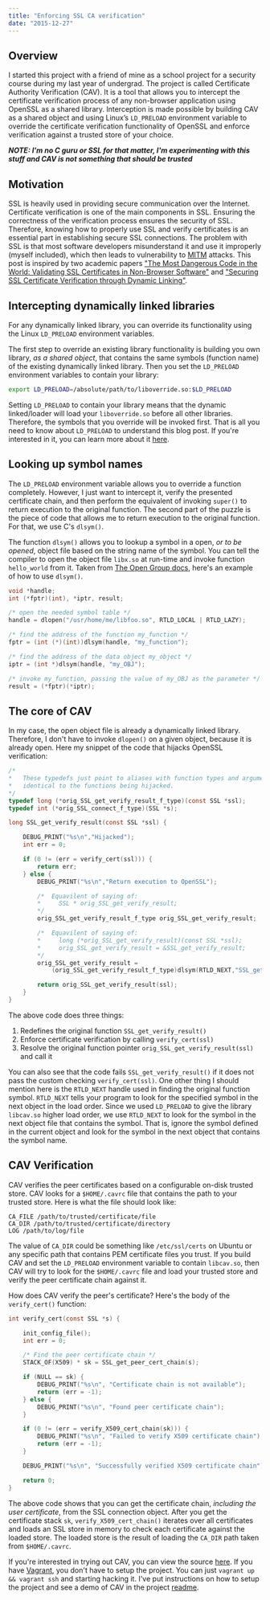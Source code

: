 ```yaml
---
title: "Enforcing SSL CA verification"
date: "2015-12-27"
---
```


## Overview

I started this project with a friend of mine as a school project for a
security course during my last year of undergrad.
The project is called Certificate Authority Verification (CAV). It is a tool that
allows you to intercept
the certificate verification process of any non-browser application using
OpenSSL as a shared library. Interception is made possible by building CAV as a
shared object and using Linux’s `LD_PRELOAD` environment variable to override the
certificate verification functionality of OpenSSL and enforce verification
against a trusted store of your choice.

**_NOTE: I'm no C guru or SSL for that matter, I'm experimenting with this stuff
and CAV is not something that should be trusted_**

## Motivation

SSL is heavily used in providing secure communication over the Internet.
Certificate verification is one of the main components in SSL.
Ensuring the correctness of the verification process ensures the security of SSL.
Therefore, knowing how to properly use SSL and verify certificates is an
essential part in establishing secure SSL connections. The problem with SSL is
that most software developers misunderstand it and use
it improperly (myself included), which then leads to vulnerability to
[MITM](https://en.wikipedia.org/wiki/Man-in-the-middle_attack) attacks. This
post is inspired by two academic papers ["The Most Dangerous Code in the
World: Validating SSL Certificates in Non-Browser Software"](http://www.cs.utexas.edu/~shmat/shmat_ccs12.pdf)
and ["Securing SSL Certificate Verification through Dynamic Linking"](http://cise.ufl.edu/~bates/documents/Bates_Ccs14.pdf).


## Intercepting dynamically linked libraries

For any dynamically linked library, you can override its functionality using
the Linux `LD_PRELOAD` environment variables.

The first step to override an existing library functionality is building you own
library, _as a shared object_, that contains the same symbols (function name) of
the existing dynamically linked library. Then you set the `LD_PRELOAD`
environment variables to contain your library:

```bash
export LD_PRELOAD=/absolute/path/to/liboverride.so:$LD_PRELOAD
```

Setting `LD_PRELOAD` to contain your library means that the dynamic
linked/loader will load your `liboverride.so` before all other libraries.
Therefore, the symbols that you override will be invoked first. That is all
you need to know about `LD_PRELOAD` to understand this blog post. If you're
interested in it, you can learn more about it [here](https://rafalcieslak.wordpress.com/2013/04/02/dynamic-linker-tricks-using-ld_preload-to-cheat-inject-features-and-investigate-programs/).

## Looking up symbol names

The `LD_PRELOAD` environment variable allows you to override a function completely.
However, I just want to intercept it, verify the presented certificate chain, and then perform
the equivalent of invoking `super()` to return execution to the original function.
The second part of the puzzle is the piece of code that allows me to return
execution to the original function. For that, we use C's `dlsym()`.

The function `dlsym()` allows you to lookup a symbol in a open, _or to be opened_,
object file based on the string name of the symbol. You can tell the compiler to
open the object file `libx.so` at run-time and invoke function `hello_world`
from it. Taken from [The Open Group docs](http://pubs.opengroup.org/onlinepubs/9699919799/functions/dlsym.html),
here's an example of how to use `dlsym()`.

```c
void *handle;
int (*fptr)(int), *iptr, result;

/* open the needed symbol table */
handle = dlopen("/usr/home/me/libfoo.so", RTLD_LOCAL | RTLD_LAZY);

/* find the address of the function my_function */
fptr = (int (*)(int))dlsym(handle, "my_function");

/* find the address of the data object my_object */
iptr = (int *)dlsym(handle, "my_OBJ");

/* invoke my_function, passing the value of my_OBJ as the parameter */
result = (*fptr)(*iptr);
```

## The core of CAV

In my case, the open object file is already a dynamically linked library.
Therefore, I don't have to invoke `dlopen()` on a given object, because it is
already open. Here my snippet of the code that hijacks OpenSSL verification:

```c
/*
*   These typedefs just point to aliases with function types and arguments
*   identical to the functions being hijacked.
*/
typedef long (*orig_SSL_get_verify_result_f_type)(const SSL *ssl);
typedef int (*orig_SSL_connect_f_type)(SSL *s);

long SSL_get_verify_result(const SSL *ssl) {

    DEBUG_PRINT("%s\n","Hijacked");
    int err = 0;

    if (0 != (err = verify_cert(ssl))) {
        return err;
    } else {
        DEBUG_PRINT("%s\n","Return execution to OpenSSL");

        /*  Equavilent of saying of:
        *     SSL * orig_SSL_get_verify_result;
        */
        orig_SSL_get_verify_result_f_type orig_SSL_get_verify_result;

        /*  Equavilent of saying of:
        *     long (*orig_SSL_get_verify_result)(const SSL *ssl);
        *     orig_SSL_get_verify_result = &SSL_get_verify_result;
        */
        orig_SSL_get_verify_result =
            (orig_SSL_get_verify_result_f_type)dlsym(RTLD_NEXT,"SSL_get_verify_result");

        return orig_SSL_get_verify_result(ssl);
    }
}
```

The above code does three things:

1. Redefines the original function `SSL_get_verify_result()`
2. Enforce certificate verification by calling `verify_cert(ssl)`
3. Resolve the original function pointer `orig_SSL_get_verify_result(ssl)` and
call it


You can also see that the code fails `SSL_get_verify_result()` if it does not pass
the custom checking `verify_cert(ssl)`. One other thing I should mention here is
the `RTLD_NEXT` handle used in finding the original function symbol. `RTLD_NEXT`
tells your program to look for the specified symbol in the next object in the load
order. Since we used `LD_PRELOAD` to give the library `libcav.so` higher load
order, we use `RTLD_NEXT` to look for the symbol in the next object file that
contains the symbol. That is, ignore the symbol defined in the current object
and look for the symbol in the next object that contains the symbol name.

## CAV Verification

CAV verifies the peer certificates based on a configurable on-disk trusted
store. CAV looks for a `$HOME/.cavrc` file that contains the path to your
trusted store. Here is what the file should look like:

```
CA_FILE /path/to/trusted/certificate/file
CA_DIR /path/to/trusted/certificate/directory
LOG /path/to/log/file
```

The value of `CA_DIR` could be something like `/etc/ssl/certs` on Ubuntu or any
specific path that contains PEM certificate files you trust. If you build CAV and
set the `LD_PRELOAD` environment variable to contain
`libcav.so`, then CAV will try to look for the `$HOME/.cavrc` file and load your
trusted store and verify the peer certificate chain against it.

How does CAV verify the peer's certificate? Here's the body of the
`verify_cert()` function:

```c
int verify_cert(const SSL *s) {

    init_config_file();
    int err = 0;

    /* Find the peer certificate chain */
    STACK_OF(X509) * sk = SSL_get_peer_cert_chain(s);

    if (NULL == sk) {
        DEBUG_PRINT("%s\n", "Certificate chain is not available");
        return (err = -1);
    } else {
        DEBUG_PRINT("%s\n", "Found peer certificate chain");
    }

    if (0 != (err = verify_X509_cert_chain(sk))) {
        DEBUG_PRINT("%s\n", "Failed to verify X509 certificate chain");
        return (err = -1);
    }

    DEBUG_PRINT("%s\n", "Successfully verified X509 certificate chain");

    return 0;
}
```

The above code shows that you can get the certificate chain, _including the user
certificate_, from the SSL connection object. After you get the certificate
stack `sk`, `verify_X509_cert_chain()` iterates over all certificates and loads an
SSL store in memory to check each certificate against the loaded store. The
loaded store is the result of loading the `CA_DIR` path taken from `$HOME/.cavrc`.

If you're interested in trying out CAV, you can view the source
[here](https://github.com/iFahad7/ssl_cav). If you have [Vagrant](https://www.vagrantup.com),
you don't have to setup the project. You can just `vagrant up && vagrant ssh`
and starting hacking it. I've put instructions on how to setup the project and
see a demo of CAV in the project [readme](https://github.com/iFahad7/ssl_cav).
